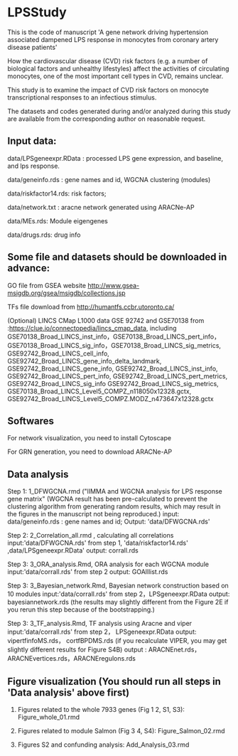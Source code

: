 # LPSStudy
This is the code of manuscript 'A gene network driving hypertension associated dampened LPS response in monocytes from coronary artery disease patients'

How the cardiovascular disease (CVD) risk factors (e.g. a number of biological factors and unhealthy lifestyles) affect the activities of circulating monocytes, one of the most important cell types in CVD, remains unclear.

This study is to examine the impact of CVD risk factors on monocyte transcriptional responses to an infectious stimulus.

The datasets and codes generated during and/or analyzed during this study are available from the corresponding author on reasonable request.

Input data:
----------------------------------
data/LPSgeneexpr.RData : processed LPS gene expression, and baseline, and lps response.

data/geneinfo.rds : gene names and id, WGCNA clustering (modules)

data/riskfactor14.rds: risk factors;

data/network.txt :  aracne network generated using ARACNe-AP

data/MEs.rds: Module eigengenes

data/drugs.rds: drug info

Some file and datasets should be downloaded in advance:
----------------------------------
GO file from GSEA website http://www.gsea-msigdb.org/gsea/msigdb/collections.jsp

TFs file download from http://humantfs.ccbr.utoronto.ca/

(Optional) LINCS CMap L1000 data GSE 92742 and GSE70138 from :https://clue.io/connectopedia/lincs_cmap_data, 
including GSE70138_Broad_LINCS_inst_info，GSE70138_Broad_LINCS_pert_info，GSE70138_Broad_LINCS_sig_info，GSE70138_Broad_LINCS_sig_metrics, GSE92742_Broad_LINCS_cell_info, GSE92742_Broad_LINCS_gene_info_delta_landmark, GSE92742_Broad_LINCS_gene_info, GSE92742_Broad_LINCS_inst_info, GSE92742_Broad_LINCS_pert_info, GSE92742_Broad_LINCS_pert_metrics, GSE92742_Broad_LINCS_sig_info GSE92742_Broad_LINCS_sig_metrics, GSE70138_Broad_LINCS_Level5_COMPZ_n118050x12328.gctx, GSE92742_Broad_LINCS_Level5_COMPZ.MODZ_n473647x12328.gctx

Softwares
----------------------------------

For network visualization, you need to install Cytoscape

For GRN generation, you need to download ARACNe-AP



Data analysis
------------------------------------
Step 1: 1_DFWGCNA.rmd ("lIMMA and WGCNA analysis for LPS response gene matrix" (WGCNA result has been pre-calculated to prevent the clustering algorithm from generating random results, which may result in the figures in the manuscript not being reproduced.) 
input: data/geneinfo.rds : gene names and id; 
Output: 'data/DFWGCNA.rds'

Step 2: 2_Correlation_all.rmd , calculating all correlations
input:'data/DFWGCNA.rds' from step 1, 'data/riskfactor14.rds' ,data/LPSgeneexpr.RData'
output: corrall.rds


Step 3: 3_ORA_analysis.Rmd, ORA analysis for each WGCNA module
input:'data/corrall.rds' from step 2
output: GOAlllist.rds


Step 3: 3_Bayesian_network.Rmd, Bayesian network construction based on 10 modules
input:'data/corrall.rds' from step 2，LPSgeneexpr.RData
output: bayesiannetwork.rds (the results may slightly different from the Figure 2E if you rerun this step because of the bootstrapping.)


Step 3: 3_TF_analysis.Rmd, TF analysis using Aracne and viper
input:'data/corrall.rds' from step 2， LPSgeneexpr.RData
output: vipertfinfoMS.rds， cortfBPDMS.rds  (if you recalculate VIPER, you may get slightly different results for Figure S4B)
output : ARACNEnet.rds， ARACNEvertices.rds，ARACNEregulons.rds


Figure visualization (You should run all steps in 'Data analysis' above first)
--------------------------------
1. Figures related to the whole 7933 genes (Fig 1 2, S1,  S3): Figure_whole_01.rmd


2. Figures related to module Salmon (Fig 3 4, S4): Figure_Salmon_02.rmd


3. Figures S2 and confunding analysis: Add_Analysis_03.rmd








